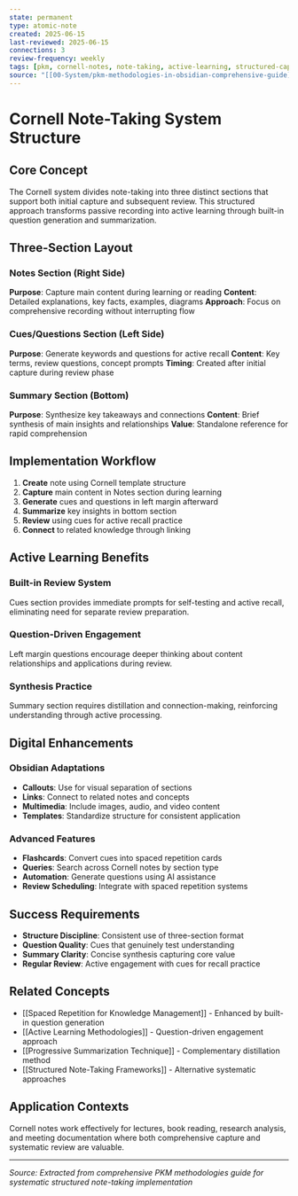 ```yaml
---
state: permanent
type: atomic-note
created: 2025-06-15
last-reviewed: 2025-06-15
connections: 3
review-frequency: weekly
tags: [pkm, cornell-notes, note-taking, active-learning, structured-capture, review-system]
source: "[[00-System/pkm-methodologies-in-obsidian-comprehensive-guide]]"
---
```

# Cornell Note-Taking System Structure

## Core Concept

The Cornell system divides note-taking into three distinct sections that support both initial capture and subsequent review. This structured approach transforms passive recording into active learning through built-in question generation and summarization.

## Three-Section Layout

### Notes Section (Right Side)
**Purpose**: Capture main content during learning or reading
**Content**: Detailed explanations, key facts, examples, diagrams
**Approach**: Focus on comprehensive recording without interrupting flow

### Cues/Questions Section (Left Side)  
**Purpose**: Generate keywords and questions for active recall
**Content**: Key terms, review questions, concept prompts
**Timing**: Created after initial capture during review phase

### Summary Section (Bottom)
**Purpose**: Synthesize key takeaways and connections
**Content**: Brief synthesis of main insights and relationships
**Value**: Standalone reference for rapid comprehension

## Implementation Workflow

1. **Create** note using Cornell template structure
2. **Capture** main content in Notes section during learning
3. **Generate** cues and questions in left margin afterward  
4. **Summarize** key insights in bottom section
5. **Review** using cues for active recall practice
6. **Connect** to related knowledge through linking

## Active Learning Benefits

### Built-in Review System
Cues section provides immediate prompts for self-testing and active recall, eliminating need for separate review preparation.

### Question-Driven Engagement  
Left margin questions encourage deeper thinking about content relationships and applications during review.

### Synthesis Practice
Summary section requires distillation and connection-making, reinforcing understanding through active processing.

## Digital Enhancements

### Obsidian Adaptations
- **Callouts**: Use for visual separation of sections
- **Links**: Connect to related notes and concepts
- **Multimedia**: Include images, audio, and video content
- **Templates**: Standardize structure for consistent application

### Advanced Features
- **Flashcards**: Convert cues into spaced repetition cards
- **Queries**: Search across Cornell notes by section type
- **Automation**: Generate questions using AI assistance
- **Review Scheduling**: Integrate with spaced repetition systems

## Success Requirements

- **Structure Discipline**: Consistent use of three-section format
- **Question Quality**: Cues that genuinely test understanding  
- **Summary Clarity**: Concise synthesis capturing core value
- **Regular Review**: Active engagement with cues for recall practice

## Related Concepts

- [[Spaced Repetition for Knowledge Management]] - Enhanced by built-in question generation
- [[Active Learning Methodologies]] - Question-driven engagement approach
- [[Progressive Summarization Technique]] - Complementary distillation method
- [[Structured Note-Taking Frameworks]] - Alternative systematic approaches

## Application Contexts

Cornell notes work effectively for lectures, book reading, research analysis, and meeting documentation where both comprehensive capture and systematic review are valuable.

---

*Source: Extracted from comprehensive PKM methodologies guide for systematic structured note-taking implementation*